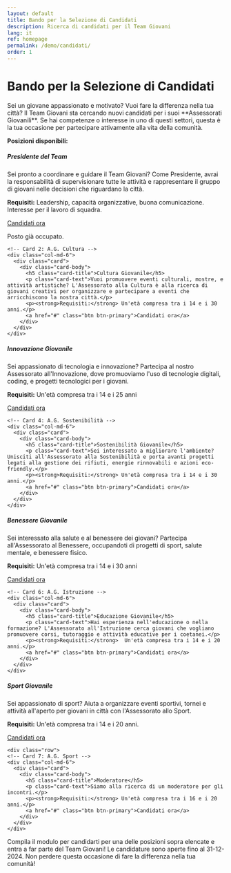 ```yaml
---
layout: default
title: Bando per la Selezione di Candidati
description: Ricerca di candidati per il Team Giovani
lang: it
ref: homepage
permalink: /demo/candidati/
order: 1
---
```


<main class="container my-4" markdown="1">
  <h1>Bando per la Selezione di Candidati</h1>
  <p>Sei un giovane appassionato e motivato? Vuoi fare la differenza nella tua città? Il Team Giovani sta cercando nuovi candidati per i suoi **Assessorati Giovanili**. Se hai competenze o interesse in uno di questi settori, questa è la tua occasione per partecipare attivamente alla vita della comunità.</p>
  
  <p><strong>Posizioni disponibili:</strong></p>

  <div class="row">
    <!-- Card 1: Presidente -->
    <div class="col-md-6">
      <div class="card">
        <div class="card-body">
          <h5 class="card-title">Presidente del Team</h5>
          <p class="card-text">Sei pronto a coordinare e guidare il Team Giovani? Come Presidente, avrai la responsabilità di supervisionare tutte le attività e rappresentare il gruppo di giovani nelle decisioni che riguardano la città.</p>
          <p><strong>Requisiti:</strong> Leadership, capacità organizzative, buona comunicazione. Interesse per il lavoro di squadra.</p>
          <a href="#" class="btn btn-secondary disabled">Candidati ora</a>
          <p>Posto già occupato.</p>
        </div>
      </div>
    </div>

    <!-- Card 2: A.G. Cultura -->
    <div class="col-md-6">
      <div class="card">
        <div class="card-body">
          <h5 class="card-title">Cultura Giovanile</h5>
          <p class="card-text">Vuoi promuovere eventi culturali, mostre, e attività artistiche? L'Assessorato alla Cultura è alla ricerca di giovani creativi per organizzare e partecipare a eventi che arricchiscono la nostra città.</p>
          <p><strong>Requisiti:</strong> Un'età compresa tra i 14 e i 30 anni.</p>
          <a href="#" class="btn btn-primary">Candidati ora</a>
        </div>
      </div>
    </div>
  </div>

  <div class="row">
    <!-- Card 3: A.G. Innovazione -->
    <div class="col-md-6">
      <div class="card">
        <div class="card-body">
          <h5 class="card-title">Innovazione Giovanile</h5>
          <p class="card-text">Sei appassionato di tecnologia e innovazione? Partecipa al nostro Assessorato all'Innovazione, dove promuoviamo l'uso di tecnologie digitali, coding, e progetti tecnologici per i giovani.</p>
          <p><strong>Requisiti:</strong> Un'età compresa tra i 14 e i 25 anni</p>
          <a href="#" class="btn btn-primary">Candidati ora</a>
        </div>
      </div>
    </div>

    <!-- Card 4: A.G. Sostenibilità -->
    <div class="col-md-6">
      <div class="card">
        <div class="card-body">
          <h5 class="card-title">Sostenibilità Giovanile</h5>
          <p class="card-text">Sei interessato a migliorare l'ambiente? Unisciti all'Assessorato alla Sostenibilità e porta avanti progetti legati alla gestione dei rifiuti, energie rinnovabili e azioni eco-friendly.</p>
          <p><strong>Requisiti:</strong> Un'età compresa tra i 14 e i 30 anni.</p>
          <a href="#" class="btn btn-primary">Candidati ora</a>
        </div>
      </div>
    </div>
  </div>

  <div class="row">
    <!-- Card 5: A.G. Benessere -->
    <div class="col-md-6">
      <div class="card">
        <div class="card-body">
          <h5 class="card-title">Benessere Giovanile</h5>
          <p class="card-text">Sei interessato alla salute e al benessere dei giovani? Partecipa all'Assessorato al Benessere, occupandoti di progetti di sport, salute mentale, e benessere fisico.</p>
          <p><strong>Requisiti:</strong> Un'età compresa tra i 14 e i 30 anni</p>
          <a href="#" class="btn btn-primary">Candidati ora</a>
        </div>
      </div>
    </div>

    <!-- Card 6: A.G. Istruzione -->
    <div class="col-md-6">
      <div class="card">
        <div class="card-body">
          <h5 class="card-title">Educazione Giovanile</h5>
          <p class="card-text">Hai esperienza nell'educazione o nella formazione? L'Assessorato all'Istruzione cerca giovani che vogliano promuovere corsi, tutoraggio e attività educative per i coetanei.</p>
          <p><strong>Requisiti:</strong>  Un'età compresa tra i 14 e i 20 anni.</p>
          <a href="#" class="btn btn-primary">Candidati ora</a>
        </div>
      </div>
    </div>
  </div>

  <div class="row">
    <!-- Card 7: A.G. Sport -->
    <div class="col-md-6">
      <div class="card">
        <div class="card-body">
          <h5 class="card-title">Sport Giovanile</h5>
          <p class="card-text">Sei appassionato di sport? Aiuta a organizzare eventi sportivi, tornei e attività all'aperto per giovani in città con l'Assessorato allo Sport.</p>
          <p><strong>Requisiti:</strong> Un'età compresa tra i 14 e i 20 anni.</p>
          <a href="#" class="btn btn-primary">Candidati ora</a>
        </div>
      </div>
    </div>
  </div>

    <div class="row">
    <!-- Card 7: A.G. Sport -->
    <div class="col-md-6">
      <div class="card">
        <div class="card-body">
          <h5 class="card-title">Moderatore</h5>
          <p class="card-text">Siamo alla ricerca di un moderatore per gli incontri.</p>
          <p><strong>Requisiti:</strong> Un'età compresa tra i 16 e i 20 anni.</p>
          <a href="#" class="btn btn-primary">Candidati ora</a>
        </div>
      </div>
    </div>
  </div>

  <p>Compila il modulo per candidarti per una delle posizioni sopra elencate e entra a far parte del Team Giovani! Le candidature sono aperte fino al 31-12-2024. Non perdere questa occasione di fare la differenza nella tua comunità!</p>
</main>
